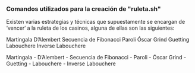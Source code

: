 ### Comandos utilizados para la creación de "ruleta.sh"
Existen varias estrategias y técnicas que supuestamente se encargan de ‘vencer‘ a la ruleta de los casinos, alguna de ellas son las siguientes:

Martingala
D’Alembert
Secuencia de Fibonacci
Paroli
Óscar Grind
Guetting
Labouchere
Inverse Labouchere

Martingala - D’Alembert - Secuencia de Fibonacci - Paroli - Óscar Grind - Guetting - Labouchere - Inverse Labouchere

 
